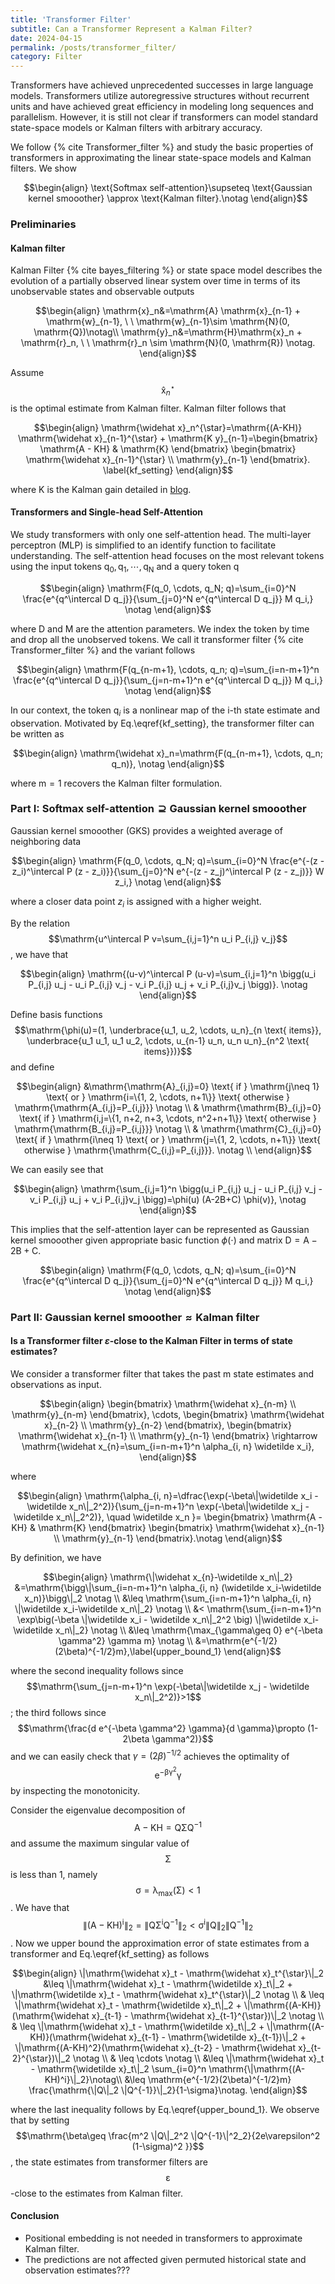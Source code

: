 ```yaml
---
title: 'Transformer Filter'
subtitle: Can a Transformer Represent a Kalman Filter?
date: 2024-04-15
permalink: /posts/transformer_filter/
category: Filter
---
```


Transformers have achieved unprecedented successes in large language models. Transformers utilize autoregressive structures without recurrent units and have achieved great efficiency in modeling long sequences and parallelism. However, it is still not clear if transformers can model standard state-space models or Kalman filters with arbitrary accuracy.

We follow {% cite Transformer_filter %} and study the basic properties of transformers in approximating the linear state-space models and Kalman filters. We show

$$\begin{align}
\text{Softmax self-attention}\supseteq \text{Gaussian kernel smooother} \approx \text{Kalman filter}.\notag
\end{align}$$

### Preliminaries


#### Kalman filter 

Kalman Filter {% cite bayes_filtering %} or state space model describes the evolution of a partially observed linear system over time in terms of its unobservable states and observable outputs

$$\begin{align}
\mathrm{x}_n&=\mathrm{A} \mathrm{x}_{n-1} + \mathrm{w}_{n-1}, \ \ \mathrm{w}_{n-1}\sim \mathrm{N}(0, \mathrm{Q})\notag\\
\mathrm{y}_n&=\mathrm{H}\mathrm{x}_n + \mathrm{r}_n, \ \ \mathrm{r}_n \sim \mathrm{N}(0, \mathrm{R}) \notag.
\end{align}$$


Assume $$\mathrm{\widehat x}_n^{\star}$$ is the optimal estimate from Kalman filter. Kalman filter follows that

$$\begin{align}
    \mathrm{\widehat x}_n^{\star}=\mathrm{(A-KH)} \mathrm{\widehat x}_{n-1}^{\star} + \mathrm{K y}_{n-1}=\begin{bmatrix}  \mathrm{A - KH} &  \mathrm{K} \end{bmatrix}  \begin{bmatrix} \mathrm{\widehat x}_{n-1}^{\star} \\ \mathrm{y}_{n-1} \end{bmatrix}. \label{kf_setting}
\end{align}$$

where $\mathrm{K}$ is the Kalman gain detailed in [blog](https://www.weideng.org/posts/ensemble_kalman_filter/).

#### Transformers and Single-head Self-Attention


We study transformers with only one self-attention head. The multi-layer perceptron (MLP) is simplified to an identify function to facilitate understanding. The self-attention head focuses on the most relevant tokens using the input tokens $\mathrm{q_0, q_1, \cdots, q_N}$ and a query token $\mathrm{q}$ 

$$\begin{align}
\mathrm{F(q_0, \cdots, q_N; q)=\sum_{i=0}^N \frac{e^{q^\intercal D q_j}}{\sum_{j=0}^N e^{q^\intercal D q_j}} M q_i,} \notag
\end{align}$$

where $\mathrm{D}$ and $\mathrm{M}$ are the attention parameters. We index the token by time and drop all the unobserved tokens. We call it transformer filter  {% cite Transformer_filter %} and the variant follows

$$\begin{align}
\mathrm{F(q_{n-m+1}, \cdots, q_n; q)=\sum_{i=n-m+1}^n \frac{e^{q^\intercal D q_j}}{\sum_{j=n-m+1}^n e^{q^\intercal D q_j}} M q_i,} \notag
\end{align}$$

In our context, the token $\mathrm{q}_i$ is a nonlinear map of the $\mathrm{i}$-th state estimate and observation. Motivated by Eq.\eqref{kf_setting}, the transformer filter can be written as

$$\begin{align}
    \mathrm{\widehat x}_n=\mathrm{F(q_{n-m+1}, \cdots, q_n; q_n)}, \notag
\end{align}$$

where $\mathrm{m=1}$ recovers the Kalman filter formulation. 



### Part I: $\text{Softmax self-attention}\supseteq\text{Gaussian kernel smooother}$

Gaussian kernel smooother (GKS) provides a weighted average of neighboring data

$$\begin{align}
\mathrm{F(q_0, \cdots, q_N; q)=\sum_{i=0}^N \frac{e^{-(z - z_i)^\intercal P (z - z_i)}}{\sum_{j=0}^N e^{-(z - z_j)^\intercal P (z - z_j)}} W z_i,} \notag
\end{align}$$

where a closer data point $z_i$ is assigned with a higher weight. 

By the relation $$\mathrm{u^\intercal P v=\sum_{i,j=1}^n  u_i P_{i,j} v_j}$$, we have that

$$\begin{align}
\mathrm{(u-v)^\intercal P (u-v)=\sum_{i,j=1}^n \bigg(u_i P_{i,j} u_j - u_i P_{i,j} v_j -  v_i P_{i,j} u_j + v_i P_{i,j}v_j \bigg)}. \notag
\end{align}$$

Define basis functions $$\mathrm{\phi(u)=(1, \underbrace{u_1, u_2, \cdots, u_n}_{n \text{ items}}, \underbrace{u_1 u_1, u_1 u_2, \cdots, u_{n-1} u_n, u_n u_n}_{n^2 \text{ items}})}$$ and define 

$$\begin{align}
&\mathrm{\mathrm{A}_{i,j}=0} \text{ if } \mathrm{j\neq 1} \text{ or } \mathrm{i=\{1, 2, \cdots, n+1\}} \text{ otherwise } \mathrm{\mathrm{A_{i,j}=P_{i,j}}} \notag \\
& \mathrm{\mathrm{B}_{i,j}=0} \text{ if } \mathrm{i,j=\{1, n+2, n+3, \cdots, n^2+n+1\}} \text{ otherwise } \mathrm{\mathrm{B_{i,j}=P_{i,j}}} \notag \\
& \mathrm{\mathrm{C}_{i,j}=0} \text{ if } \mathrm{i\neq 1} \text{ or } \mathrm{j=\{1, 2, \cdots, n+1\}} \text{ otherwise } \mathrm{\mathrm{C_{i,j}=P_{i,j}}}. \notag \\
\end{align}$$

We can easily see that

$$\begin{align}
\mathrm{\sum_{i,j=1}^n \bigg(u_i P_{i,j} u_j - u_i P_{i,j} v_j -  v_i P_{i,j} u_j + v_i P_{i,j}v_j \bigg)=\phi(u) (A-2B+C) \phi(v)}, \notag
\end{align}$$

This implies that the self-attention layer can be represented as Gaussian kernel smooother given appropriate basic function $\phi(\cdot)$ and matrix $\mathrm{D=A-2B+C}$.





$$\begin{align}
\mathrm{F(q_0, \cdots, q_N; q)=\sum_{i=0}^N \frac{e^{q^\intercal D q_j}}{\sum_{j=0}^N e^{q^\intercal D q_j}} M q_i,} \notag
\end{align}$$


### Part II: $\text{Gaussian kernel smooother}\approx \text{Kalman filter}$


#### Is a Transformer filter $\varepsilon$-close to the Kalman Filter in terms of state estimates?

We consider a transformer filter that takes the past $\mathrm{m}$ state estimates and observations as input.

$$\begin{align}
    \begin{bmatrix} \mathrm{\widehat x}_{n-m} \\ \mathrm{y}_{n-m} \end{bmatrix}, \cdots, \begin{bmatrix} \mathrm{\widehat x}_{n-2} \\ \mathrm{y}_{n-2} \end{bmatrix}, \begin{bmatrix} \mathrm{\widehat x}_{n-1} \\ \mathrm{y}_{n-1} \end{bmatrix} \rightarrow \mathrm{\widehat x_{n}=\sum_{i=n-m+1}^n \alpha_{i, n} \widetilde x_i}, 
\end{align}$$

where 

$$\begin{align}
     \mathrm{\alpha_{i, n}=\dfrac{\exp(-\beta\|\widetilde x_i - \widetilde x_n\|_2^2)}{\sum_{j=n-m+1}^n \exp(-\beta\|\widetilde x_j - \widetilde x_n\|_2^2)}, \quad \widetilde x_n }=  \begin{bmatrix}  \mathrm{A - KH} &  \mathrm{K} \end{bmatrix}  \begin{bmatrix} \mathrm{\widehat x}_{n-1} \\ \mathrm{y}_{n-1} \end{bmatrix}.\notag
\end{align}$$


By definition, we have 

$$\begin{align}
    \mathrm{\|\widehat x_{n}-\widetilde x_n\|_2} &=\mathrm{\bigg\|\sum_{i=n-m+1}^n \alpha_{i, n} (\widetilde x_i-\widetilde x_n)}\bigg\|_2 \notag \\
    &\leq \mathrm{\sum_{i=n-m+1}^n \alpha_{i, n} \|\widetilde x_i-\widetilde x_n\|_2} \notag \\
    &< \mathrm{\sum_{i=n-m+1}^n \exp\big(-\beta \|\widetilde x_i - \widetilde x_n\|_2^2 \big) \|\widetilde x_i-\widetilde x_n\|_2} \notag \\
    &\leq \mathrm{\max_{\gamma\geq 0} e^{-\beta \gamma^2} \gamma m} \notag \\
    &=\mathrm{e^{-1/2}(2\beta)^{-1/2}m},\label{upper_bound_1}
\end{align}$$

where the second inequality follows since $$\mathrm{\sum_{j=n-m+1}^n \exp(-\beta\|\widetilde x_j - \widetilde x_n\|_2^2)}>1$$; the third follows since  $$\mathrm{\frac{d e^{-\beta \gamma^2} \gamma}{d \gamma}\propto (1-2\beta \gamma^2)}$$ and we can easily check that $\gamma=(2\beta)^{-1/2}$ achieves the optimality of $$\mathrm{e^{-\beta \gamma^2} \gamma}$$ by inspecting the monotonicity.


Consider the eigenvalue decomposition of $$\mathrm{A-KH=Q \Sigma Q^{-1}}$$ and assume the maximum singular value of $$\mathrm{\Sigma}$$ is less than 1, namely $$\mathrm{\sigma=\lambda_{\max}(\Sigma)}<1$$. We have that  $$\mathrm{\|(A-KH)^i\|_2=\|Q \Sigma^i Q^{-1}\|_2< \sigma^i \|Q\|_2 \|Q^{-1}\|_2} $$. Now we upper bound the approximation error of state estimates from a transformer and Eq.\eqref{kf_setting} as follows 

$$\begin{align}
    \|\mathrm{\widehat x}_t -  \mathrm{\widehat x}_t^{\star}\|_2 &\leq \|\mathrm{\widehat x}_t -  \mathrm{\widetilde x}_t\|_2 + \|\mathrm{\widetilde x}_t -  \mathrm{\widehat x}_t^{\star}\|_2 \notag \\
    & \leq \|\mathrm{\widehat x}_t -  \mathrm{\widetilde x}_t\|_2 + \|\mathrm{(A-KH)}(\mathrm{\widehat x}_{t-1} -  \mathrm{\widehat x}_{t-1}^{\star})\|_2 \notag \\
    & \leq \|\mathrm{\widehat x}_t -  \mathrm{\widetilde x}_t\|_2 + \|\mathrm{(A-KH)}(\mathrm{\widehat x}_{t-1} -  \mathrm{\widetilde x}_{t-1})\|_2 + \|\mathrm{(A-KH)^2}(\mathrm{\widehat x}_{t-2} -  \mathrm{\widehat x}_{t-2}^{\star})\|_2 \notag \\
    & \leq \cdots \notag \\
    &\leq \|\mathrm{\widehat x}_t -  \mathrm{\widetilde x}_t\|_2 \sum_{i=0}^n \mathrm{\|\mathrm{(A-KH)^i}\|_2}\notag\\
    &\leq \mathrm{e^{-1/2}(2\beta)^{-1/2}m} \frac{\mathrm{\|Q\|_2 \|Q^{-1}}\|_2}{1-\sigma}\notag.
\end{align}$$

where the last inequality follows by Eq.\eqref{upper_bound_1}. We observe that by setting $$\mathrm{\beta\geq \frac{m^2 \|Q\|_2^2 \|Q^{-1}\|^2_2}{2e\varepsilon^2 (1-\sigma)^2 }}$$, the state estimates from transformer filters are $$\mathrm{\varepsilon}$$-close to the estimates from Kalman filter.



#### Conclusion

* Positional embedding is not needed in transformers to approximate Kalman filter.
* The predictions are not affected given permuted historical state and observation estimates???

